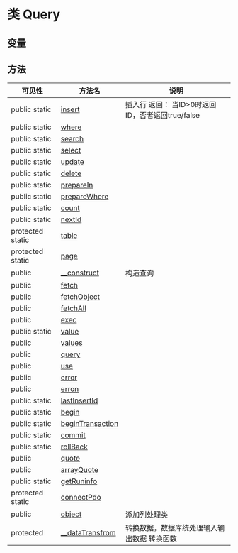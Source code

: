#  类 Query




## 变量


## 方法


| 可见性 | 方法名 | 说明 |
|--------|-------|------|
| public static|[insert](Query/insert.md) | 插入行 返回： 当ID&gt;0时返回ID，否者返回true/false |
| public static|[where](Query/where.md) |  |
| public static|[search](Query/search.md) |  |
| public static|[select](Query/select.md) |  |
| public static|[update](Query/update.md) |  |
| public static|[delete](Query/delete.md) |  |
| public static|[prepareIn](Query/prepareIn.md) |  |
| public static|[prepareWhere](Query/prepareWhere.md) |  |
| public static|[count](Query/count.md) |  |
| public static|[nextId](Query/nextId.md) |  |
| protected static|[table](Query/table.md) |  |
| protected static|[page](Query/page.md) |  |
| public |[__construct](Query/__construct.md) | 构造查询 |
| public |[fetch](Query/fetch.md) |  |
| public |[fetchObject](Query/fetchObject.md) |  |
| public |[fetchAll](Query/fetchAll.md) |  |
| public |[exec](Query/exec.md) |  |
| public static|[value](Query/value.md) |  |
| public |[values](Query/values.md) |  |
| public |[query](Query/query.md) |  |
| public |[use](Query/use.md) |  |
| public |[error](Query/error.md) |  |
| public |[erron](Query/erron.md) |  |
| public static|[lastInsertId](Query/lastInsertId.md) |  |
| public static|[begin](Query/begin.md) |  |
| public static|[beginTransaction](Query/beginTransaction.md) |  |
| public static|[commit](Query/commit.md) |  |
| public static|[rollBack](Query/rollBack.md) |  |
| public |[quote](Query/quote.md) |  |
| public |[arrayQuote](Query/arrayQuote.md) |  |
| public static|[getRuninfo](Query/getRuninfo.md) |  |
| protected static|[connectPdo](Query/connectPdo.md) |  |
| public |[object](Query/object.md) | 添加列处理类 |
| protected |[__dataTransfrom](Query/__dataTransfrom.md) | 转换数据，数据库统处理输入输出数据 转换函数 |
